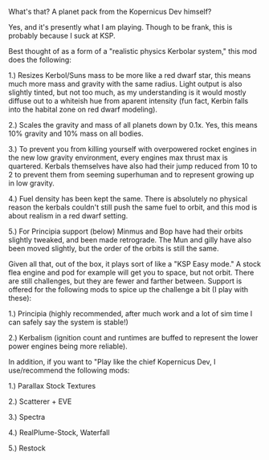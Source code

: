 What's that?  A planet pack from the Kopernicus Dev himself?

Yes, and it's presently what I am playing.  Though to be frank, this is probably because I suck at KSP.

Best thought of as a form of a "realistic physics Kerbolar system," this mod does the following:

1.)  Resizes Kerbol/Suns mass to be more like a red dwarf star, this means much more mass and gravity with the same radius.  Light output is also slightly tinted, but not too much, as my understanding is it would mostly diffuse out to a whiteish hue from aparent intensity (fun fact, Kerbin falls into the habital zone on red dwarf modeling).

2.)  Scales the gravity and mass of all planets down by 0.1x.  Yes, this means 10% gravity and 10% mass on all bodies.

3.)  To prevent you from killing yourself with overpowered rocket engines in the new low gravity environment, every engines max thrust max is quartered.  Kerbals themselves have also had their jump reduced from 10 to 2 to prevent them from seeming superhuman and to represent growing up in low gravity.

4.) Fuel density has been kept the same.  There is absolutely no physical reason the kerbals couldn't still push the same fuel to orbit, and this mod is about realism in a red dwarf setting.

5.)  For Principia support (below) Minmus and Bop have had their orbits slightly tweaked, and been made retrograde.  The Mun and gilly have also been moved slightly, but the order of the orbits is still the same.

Given all that, out of the box, it plays sort of like a "KSP Easy mode."  A stock flea engine and pod for example will get you to space, but not orbit.  There are still challenges, but they are fewer and farther between.  Support is offered for the following mods to spice up the challenge a bit (I play with these):

1.)  Principia (highly recommended, after much work and a lot of sim time I can safely say the system is stable!)

2.)  Kerbalism (ignition count and runtimes are buffed to represent the lower power engines being more reliable).

In addition, if you want to "Play like the chief Kopernicus Dev, I use/recommend the following mods:

1.) Parallax Stock Textures

2.) Scatterer + EVE

3.) Spectra

4.) RealPlume-Stock, Waterfall

5.) Restock
